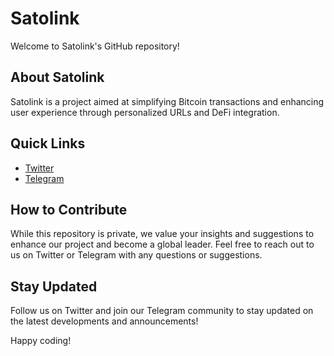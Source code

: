 # Satolink

Welcome to Satolink's GitHub repository!

## About Satolink

Satolink is a project aimed at simplifying Bitcoin transactions and enhancing user experience through personalized URLs and DeFi integration.

## Quick Links

- [Twitter](https://twitter.com/SatolinkBTC)
- [Telegram](https://t.me/SatolinkBTC)

## How to Contribute

While this repository is private, we value your insights and suggestions to enhance our project and become a global leader. Feel free to reach out to us on Twitter or Telegram with any questions or suggestions.

## Stay Updated

Follow us on Twitter and join our Telegram community to stay updated on the latest developments and announcements!

Happy coding!
